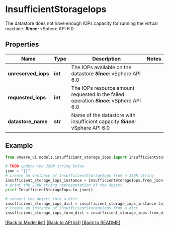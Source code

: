 # InsufficientStorageIops

The datastore does not have enough IOPs capacity for running the virtual machine.  ***Since:*** vSphere API 6.0 

## Properties
Name | Type | Description | Notes
------------ | ------------- | ------------- | -------------
**unreserved_iops** | **int** | The IOPs available on the datastore  ***Since:*** vSphere API 6.0  | 
**requested_iops** | **int** | The IOPs resource amount requested in the failed operation  ***Since:*** vSphere API 6.0  | 
**datastore_name** | **str** | Name of the datastore with insufficient capacity  ***Since:*** vSphere API 6.0  | 

## Example

```python
from vmware_vi.models.insufficient_storage_iops import InsufficientStorageIops

# TODO update the JSON string below
json = "{}"
# create an instance of InsufficientStorageIops from a JSON string
insufficient_storage_iops_instance = InsufficientStorageIops.from_json(json)
# print the JSON string representation of the object
print InsufficientStorageIops.to_json()

# convert the object into a dict
insufficient_storage_iops_dict = insufficient_storage_iops_instance.to_dict()
# create an instance of InsufficientStorageIops from a dict
insufficient_storage_iops_form_dict = insufficient_storage_iops.from_dict(insufficient_storage_iops_dict)
```
[[Back to Model list]](../README.md#documentation-for-models) [[Back to API list]](../README.md#documentation-for-api-endpoints) [[Back to README]](../README.md)



